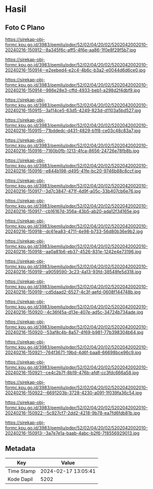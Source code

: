 # Hasil

## Foto C Plano

https://sirekap-obj-formc.kpu.go.id/3983/pemilu/pdpr/52/02/04/20/02/5202042002010-20240216-150912--8a345f6c-aff5-4f6e-aa86-1f0e8f29f5b7.jpg

https://sirekap-obj-formc.kpu.go.id/3983/pemilu/pdpr/52/02/04/20/02/5202042002010-20240216-150914--e2eebed4-e2c4-4b6c-b3a2-e0044d6d6ce0.jpg

https://sirekap-obj-formc.kpu.go.id/3983/pemilu/pdpr/52/02/04/20/02/5202042002010-20240216-150914--986e28e3-cffd-4933-beb1-a298d2f4dbf9.jpg

https://sirekap-obj-formc.kpu.go.id/3983/pemilu/pdpr/52/02/04/20/02/5202042002010-20240216-150915--3a114ce5-63d5-4249-823d-d1103a5bd527.jpg

https://sirekap-obj-formc.kpu.go.id/3983/pemilu/pdpr/52/02/04/20/02/5202042002010-20240216-150915--71bddedc-d431-4829-b1f8-ce03c48c83a7.jpg

https://sirekap-obj-formc.kpu.go.id/3983/pemilu/pdpr/52/02/04/20/02/5202042002010-20240216-150916--7160b0fb-1213-4fca-8656-24726e78fb8b.jpg

https://sirekap-obj-formc.kpu.go.id/3983/pemilu/pdpr/52/02/04/20/02/5202042002010-20240216-150916--e844b198-d495-41fe-bc20-9746b88c8ccf.jpg

https://sirekap-obj-formc.kpu.go.id/3983/pemilu/pdpr/52/02/04/20/02/5202042002010-20240216-150917--3d7c3847-471f-4d9f-a05c-33b407cb6e76.jpg

https://sirekap-obj-formc.kpu.go.id/3983/pemilu/pdpr/52/02/04/20/02/5202042002010-20240216-150917--cb16167d-356a-43b5-ab20-ada12f34165e.jpg

https://sirekap-obj-formc.kpu.go.id/3983/pemilu/pdpr/52/02/04/20/02/5202042002010-20240216-150918--dc61ea83-4711-4e98-b733-56d80b36e9b2.jpg

https://sirekap-obj-formc.kpu.go.id/3983/pemilu/pdpr/52/02/04/20/02/5202042002010-20240216-150918--aa0a81b6-eb37-4526-831e-1242e4e73196.jpg

https://sirekap-obj-formc.kpu.go.id/3983/pemilu/pdpr/52/02/04/20/02/5202042002010-20240216-150919--a9059590-3c23-4a13-93fd-38548fe5d318.jpg

https://sirekap-obj-formc.kpu.go.id/3983/pemilu/pdpr/52/02/04/20/02/5202042002010-20240216-150919--cd5daad2-6527-4c3f-aefd-0608f144748b.jpg

https://sirekap-obj-formc.kpu.go.id/3983/pemilu/pdpr/52/02/04/20/02/5202042002010-20240216-150920--4c36f45a-d13e-407e-ad5c-34724b734ade.jpg

https://sirekap-obj-formc.kpu.go.id/3983/pemilu/pdpr/52/02/04/20/02/5202042002010-20240216-150920--53af8c4b-8a57-4f69-b981-77b398304b64.jpg

https://sirekap-obj-formc.kpu.go.id/3983/pemilu/pdpr/52/02/04/20/02/5202042002010-20240216-150921--764f3671-19bd-4d6f-baa8-66698bce96c9.jpg

https://sirekap-obj-formc.kpu.go.id/3983/pemilu/pdpr/52/02/04/20/02/5202042002010-20240216-150921--ce4c2b7f-8b19-476b-afdf-cc3fdc666a58.jpg

https://sirekap-obj-formc.kpu.go.id/3983/pemilu/pdpr/52/02/04/20/02/5202042002010-20240216-150922--6691203b-3728-4230-a091-1f039fa36c54.jpg

https://sirekap-obj-formc.kpu.go.id/3983/pemilu/pdpr/52/02/04/20/02/5202042002010-20240216-150922--5c927cf7-2dd2-4218-9b78-ea7fd6fdb81b.jpg

https://sirekap-obj-formc.kpu.go.id/3983/pemilu/pdpr/52/02/04/20/02/5202042002010-20240216-150913--3a7e7e1a-baab-4abc-b2f6-7f8556929013.jpg


## Metadata

| Key        | Value               |
| ---------- | ------------------- |
| Time Stamp | 2024-02-17 13:05:41 |
| Kode Dapil | 5202                |



